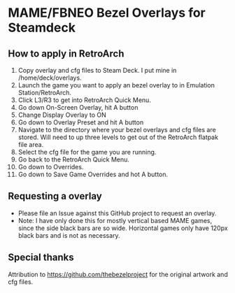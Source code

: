 # MAME/FBNEO Bezel Overlays for Steamdeck
## How to apply in RetroArch
1. Copy overlay and cfg files to Steam Deck. I put mine in /home/deck/overlays.
2. Launch the game you want to apply an bezel overlay to in Emulation Station/RetroArch.
3. Click L3/R3 to get into RetroArch Quick Menu.
4. Go down On-Screen Overlay, hit A button
5. Change Display Overlay to ON
6. Go down to Overlay Preset and hit A button
7. Navigate to the directory where your bezel overlays and cfg files are stored. Will need to up three levels to get out of the RetroArch flatpak file area.
8. Select the cfg file for the game you are running.
9. Go back to the RetroArch Quick Menu.
10. Go down to Overrides.
11. Go down to Save Game Overrides and hot A button.

## Requesting a overlay
* Please file an Issue against this GitHub project to request an overlay.
* Note: I have only done this for mostly vertical based MAME games, since the side black bars are so wide. Horizontal games only have 120px black bars and is not as necessary.


## Special thanks
Attribution to https://github.com/thebezelproject for the original artwork and cfg files.

